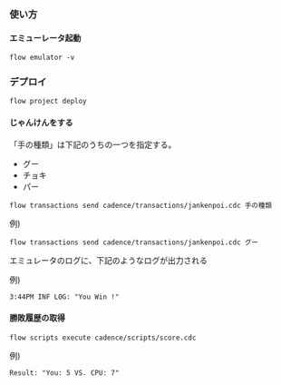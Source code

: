### 使い方
#### エミューレータ起動
```
flow emulator -v
```
### デプロイ
```
flow project deploy
```

#### じゃんけんをする
「手の種類」は下記のうちの一つを指定する。

- グー
- チョキ
- パー

```
flow transactions send cadence/transactions/jankenpoi.cdc 手の種類
```

例)
```
flow transactions send cadence/transactions/jankenpoi.cdc グー
```

エミュレータのログに、下記のようなログが出力される

例)
```
3:44PM INF LOG: "You Win !"
```

#### 勝敗履歴の取得
```
flow scripts execute cadence/scripts/score.cdc
```

例)
```
Result: "You: 5 VS. CPU: 7"
```
